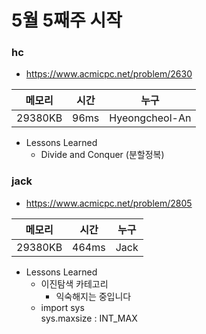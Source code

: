 # 5월 5째주 시작

### hc

- https://www.acmicpc.net/problem/2630

|메모리|시간|누구|
|--|--|--|
|29380KB|96ms|Hyeongcheol-An|

- Lessons Learned
  - Divide and Conquer (분할정복) 

### jack

- https://www.acmicpc.net/problem/2805

|메모리|시간|누구|
|--|--|--|
|29380KB|464ms|Jack|

- Lessons Learned
  - 이진탐색 카테고리
    - 익숙해지는 중입니다
  - import sys<br>
    sys.maxsize  : INT_MAX

